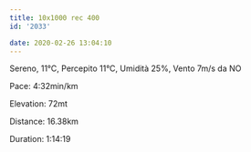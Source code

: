 ```yaml
---
title: 10x1000 rec 400
id: '2033'

date: 2020-02-26 13:04:10
---
```


Sereno, 11°C, Percepito 11°C, Umidità 25%, Vento 7m/s da NO

Pace: 4:32min/km

Elevation: 72mt

Distance: 16.38km

Duration: 1:14:19

<!-- ![image](/images/2021/08/20200226-activity-map_huc049e89f6057872cad322f8d423727d0_77130_700x0_resize_box_3.png) -->
